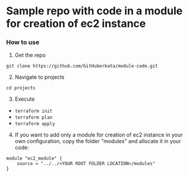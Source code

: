 # Sample repo with code in a module for creation of ec2 instance

### How to use
1. Get the repo
```
git clone https://github.com/GitHuberkata/module-code.git
```
2. Navigate to projects 
```
cd projects
```
3. Execute 
- `terraform init`
- `terraform plan`
- `terraform apply`

4. If you want to add only a module for creation of ec2 instance in your own configuration, copy the folder "modules" and allocate it in your code:
```
module "ec2_module" {
    source = "../../<YOUR ROOT FOLDER LOCATION>/modules"
}
```

